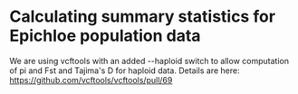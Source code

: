 # Calculating summary statistics for Epichloe population data

We are using vcftools with an added --haploid switch to allow computation of pi and Fst and Tajima's D for haploid data.
Details are here: https://github.com/vcftools/vcftools/pull/69

